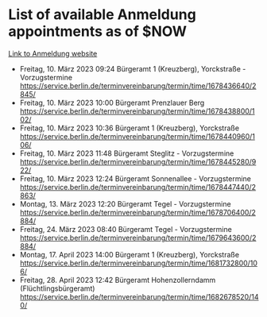 # List of available Anmeldung appointments as of $NOW
[Link to Anmeldung website](https://service.berlin.de/terminvereinbarung/termin/tag.php?termin=1&anliegen[]=120686&dienstleisterlist=122210,122217,327316,122219,327312,122227,327314,122231,327346,122243,327348,122254,122252,329742,122260,329745,122262,329748,122271,327278,122273,327274,122277,327276,330436,122280,327294,122282,327290,122284,327292,122291,327270,122285,327266,122286,327264,122296,327268,150230,329760,122297,327286,122294,327284,122312,329763,122314,329775,122304,327330,122311,327334,122309,327332,317869,122281,327352,122279,329772,122283,122276,327324,122274,327326,122267,329766,122246,327318,122251,327320,122257,327322,122208,327298,122226,327300&herkunft=http%3A%2F%2Fservice.berlin.de%2Fdienstleistung%2F120686%2F)
- Freitag, 10. März 2023 09:24 Bürgeramt 1 (Kreuzberg), Yorckstraße - Vorzugstermine https://service.berlin.de/terminvereinbarung/termin/time/1678436640/2845/
- Freitag, 10. März 2023 10:00 Bürgeramt Prenzlauer Berg https://service.berlin.de/terminvereinbarung/termin/time/1678438800/102/
- Freitag, 10. März 2023 10:36 Bürgeramt 1 (Kreuzberg), Yorckstraße https://service.berlin.de/terminvereinbarung/termin/time/1678440960/106/
- Freitag, 10. März 2023 11:48 Bürgeramt Steglitz - Vorzugstermine https://service.berlin.de/terminvereinbarung/termin/time/1678445280/922/
- Freitag, 10. März 2023 12:24 Bürgeramt Sonnenallee - Vorzugstermine https://service.berlin.de/terminvereinbarung/termin/time/1678447440/2863/
- Montag, 13. März 2023 12:20 Bürgeramt Tegel - Vorzugstermine https://service.berlin.de/terminvereinbarung/termin/time/1678706400/2884/
- Freitag, 24. März 2023 08:40 Bürgeramt Tegel - Vorzugstermine https://service.berlin.de/terminvereinbarung/termin/time/1679643600/2884/
- Montag, 17. April 2023 14:00 Bürgeramt 1 (Kreuzberg), Yorckstraße https://service.berlin.de/terminvereinbarung/termin/time/1681732800/106/
- Freitag, 28. April 2023 12:42 Bürgeramt Hohenzollerndamm (Flüchtlingsbürgeramt) https://service.berlin.de/terminvereinbarung/termin/time/1682678520/140/
